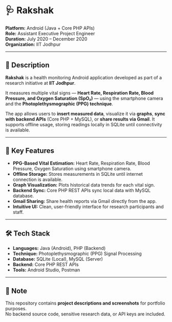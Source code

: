 # 🩺 Rakshak

**Platform:** Android (Java + Core PHP APIs)  
**Role:** Assistant Executive Project Engineer  
**Duration:** July 2020 – December 2020  
**Organization:** IIT Jodhpur  

---

## 📱 Description
**Rakshak** is a health monitoring Android application developed as part of a research initiative at **IIT Jodhpur**.  

It measures multiple vital signs — **Heart Rate, Respiration Rate, Blood Pressure, and Oxygen Saturation (SpO₂)** — using the smartphone camera and the **Photoplethysmographic (PPG) technique**.  

The app allows users to **insert measured data**, visualize it via **graphs**, **sync with backend APIs** (Core PHP + MySQL), or **share results via Gmail**. It supports offline usage, storing readings locally in SQLite until connectivity is available.

---

## 🚀 Key Features
- **PPG-Based Vital Estimation:** Heart Rate, Respiration Rate, Blood Pressure, Oxygen Saturation using smartphone camera.  
- **Offline Storage:** Stores measurements in SQLite until internet connection is available.  
- **Graph Visualization:** Plots historical data trends for each vital sign.  
- **Backend Sync:** Core PHP REST APIs sync local data with MySQL database.  
- **Gmail Sharing:** Share health reports via Gmail directly from the app.  
- **Intuitive UI:** Clean, user-friendly interface for research participants and staff.

---

## 🛠️ Tech Stack
- **Languages:** Java (Android), PHP (Backend)  
- **Technique:** Photoplethysmographic (PPG) Signal Processing  
- **Database:** SQLite (Local), MySQL (Server)  
- **Backend:** Core PHP REST APIs  
- **Tools:** Android Studio, Postman  

---

## 📌 Note
This repository contains **project descriptions and screenshots** for portfolio purposes.  
No backend source code, sensitive research data, or API keys are included.
